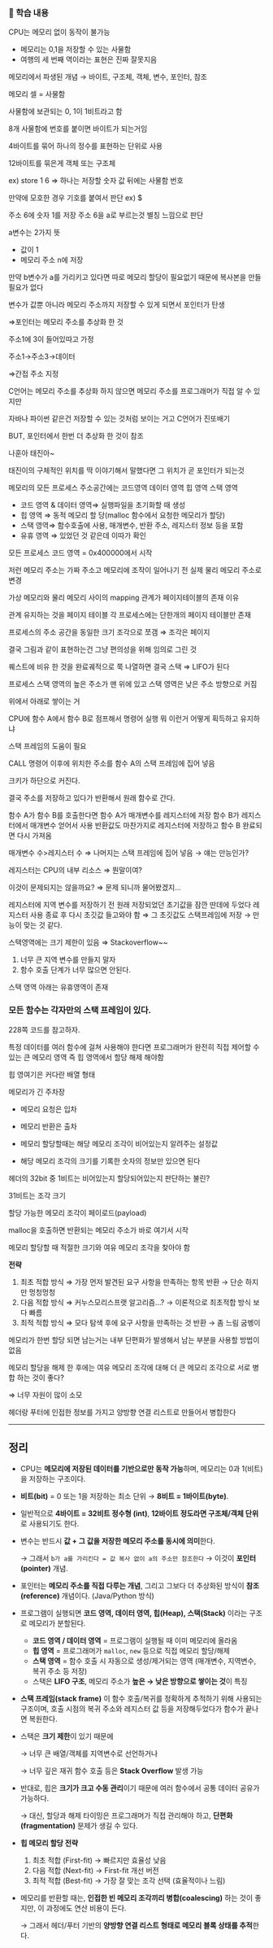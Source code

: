 ### 📘 학습 내용

CPU는 메모리 없이 동작이 불가능

- 메모리는 0,1을 저장할 수 있는 사물함
- 여행의 세 번째 역이라는 표현은 진짜 잘못지음

메모리에서 파생된 개념 → 바이트, 구조체, 객체, 변수, 포인터, 참조

메모리 셀 = 사물함

사물함에 보관되는 0, 1이 1비트라고 함

8개 사물함에 번호를 붙이면 바이트가 되는거임

4바이트를 묶어 하나의 정수를 표현하는 단위로 사용

12바이트를 묶은게 객체 또는 구조체

ex) store 1 6 ⇒ 하나는 저장할 숫자 값 뒤에는 사물함 번호

만약에 모호한 경우 기호를 붙여서 판단 ex) $

주소 6에 숫자 1를 저장 주소 6을 a로 부르는것 별칭 느낌으로 판단

a변수는 2가지 뜻

- 값이 1
- 메모리 주소 n에 저장

만약 b변수가 a를 가리키고 있다면 따로 메모리 할당이 필요없기 때문에  복사본을 만들 필요가 없다

변수가 값뿐 아니라 메모리 주소까지 저장할 수 있게 되면서 포인터가 탄생

⇒포인터는 메모리 주소를 추상화 한 것

주소1에 3이 들어있따고 가정

주소1→주소3→데이터

⇒간접 주소 지정

C언어는 메모리 주소를 추상화 하지 않으면 메모리 주소를 프로그래머가 직접 알 수 있지만

자바나 파이썬 같은건 저장할 수 있는 것처럼 보이는 거고 C언어가 진또배기

BUT, 포인터에서 한번 더 추상화 한 것이 참조

나훈아 태진아~

태진이의 구체적인 위치를 딱 이야기해서 말했다면 그 위치가 곧 포인터가 되는것

메모리의 모든 프로세스 주소공간에는 코드영역 데이터 영역 힙 영역 스택 영역

- 코드 영역 & 데이터 영역⇒ 실행파일을 초기화할 때 생성
- 힙 영역 ⇒ 동적 메모리 할 당(malloc 함수에서 요청한 메모리가 할당)
- 스택 영역⇒ 함수호출에 사용, 매개변수, 반환 주소, 레지스터 정보 등을 포함
- 유휴 영역 ⇒ 있었던 것 같은데 이따가 확인

모든 프로세스 코드 영역 = 0x400000에서 시작

저런 메모리 주소는 가짜 주소고 메모리에 조작이 일어나기 전 실제 물리 메모리 주소로 변경

가상 메모리와 물리 메모리 사이의 mapping 관계가 페이지테이블의 존재 이유

관계 유지하는 것을 페이지 테이블 각 프로세스에는 단한개의 페이지 테이블만 존재

프로세스의 주소 공간을 동일한 크기 조각으로 쪼갬 ⇒ 조각은 페이지

결국 그림과 같이 표현하는건 그냥 편의성을 위해 임의로 그린 것

퀘스트에 비유 한 것을 완료궤적으로 쭉 나열하면 결국 스택 ⇒ LIFO가 된다

프로세스 스택 영역의 높은 주소가 맨 위에 있고 스택 영역은 낮은 주소 방향으로 커짐

위에서 아래로 쌓이는 거

CPU에 함수 A에서 함수 B로 점프해서 명령어 실행 뭐 이런거 어떻게 획득하고 유지하냐

스택 프레임의 도움이 필요

CALL 명령어 이후에 위치한 주소를 함수 A의 스택 프레임에 집어 넣음

크키가 하단으로 커진다.

결국 주소를 저장하고 있다가 반환해서 원래 함수로 간다.

함수 A가 함수 B를 호출한다면 함수 A가 매개변수를 레지스터에 저장 함수 B가 레지스터에서 매개변수 얻어서 사용 반환값도 마찬가지로 레지스터에 저장하고 함수 B 완료되면 다시 가져옴

매개변수 수>레지스터 수 ⇒ 나머지는 스택 프레임에 집어 넣음 → 얘는 만능인가?

레지스터는 CPU의 내부 리소스 ⇒ 뭔말이여?

이것이 문제되지는 않을까요? ⇒ 문제 되니까 물어봤겠지…

레지스터에 지역 변수를 저장하기 전 원래 저장되었던 초기값을 잠깐 딴데에 두었다 레지스터 사용 종료 후 다시 초깃값 들고와야 함 ⇒ 그 초깃값도 스택프레임에 저장 → 만능이 맞는 것 같다.

스택영역에는 크기 제한이 있음 ⇒ Stackoverflow~~

1. 너무 큰 지역 변수를 만들지 말자
2. 함수 호출 단계가 너무 많으면 안된다.

스택 영역 아래는 유휴영역이 존재

### 모든 함수는 각자만의 스택 프레임이 있다.

228쪽 코드를 참고하자.

특정 데이터를 여러 함수에 걸쳐 사용해야 한다면 프로그래머가 완전히 직접 제어할 수 있는 큰 메모리 영역 즉 힙 영역에서 할당 해제 해야함

힙 영여기은 커다란 배열 형태

메모리가 긴 주차장

- 메모리 요청은 입차
- 메모리 반환은 출차

- 메모리 할당할때는 해당 메모리 조각이 비어있는지 알려주는 설정값
- 해당 메모리 조각의 크기를 기록한 숫자의 정보만 있으면 된다

헤더의 32bit 중 1비트는 비어있는지 할당되어있는지 판단하는 불린?

31비트는 조각 크기

할당 가능한 메모리 조각이 페이로드(payload)

malloc을 호출하면 반환되는 메모리 주소가 바로 여기서 시작

메모리 할당할 때 적절한 크기와 여유 메모리 조각을 찾아야 함 

**전략**

1. 최초 적합 방식 ⇒ 가장 먼저 발견된 요구 사항을 만족하는 항목 반환 → 단순 하지만 멍청멍청
2. 다음 적합 방식 ⇒ 커누스모리스프랫 알고리즘…? → 이론적으로 최초적합 방식 보다 빠름
3. 최적 적합 방식 ⇒ 모다 탐색 후에 요구 사항을 만족하는 것 반환 → 좀 느림 굼벵이

메모리가 한번 할당 되면 남는거는 내부 단편화가 발생해서 남는 부분을 사용할 방법이 없음

메모리 할당을 해제 한 후에는 여유 메모리 조각에 대해 더 큰 메모리 조각으로 서로 병합 하는 것이 좋다?

⇒ 너무 자원이 많이 소모

헤더랑 푸터에 인접한 정보를 가지고 양방향 연결 리스트로 만들어서 병합한다

---

## 정리

- CPU는 **메모리에 저장된 데이터를 기반으로만 동작 가능**하며, 메모리는 0과 1(비트)을 저장하는 구조이다.
- **비트(bit)** = 0 또는 1을 저장하는 최소 단위 → **8비트 = 1바이트(byte)**.
- 일반적으로 **4바이트 = 32비트 정수형 (int)**, **12바이트 정도라면 구조체/객체 단위**로 사용되기도 한다.
- 변수는 반드시 **값 + 그 값을 저장한 메모리 주소를 동시에 의미**한다.
    
    → 그래서 `b가 a를 가리킨다 = 값 복사 없이 a의 주소만 참조한다` → 이것이 **포인터(pointer)** 개념.
    
- 포인터는 **메모리 주소를 직접 다루는 개념**, 그리고 그보다 더 추상화된 방식이 **참조(reference)** 개념이다. (Java/Python 방식)
- 프로그램이 실행되면 **코드 영역, 데이터 영역, 힙(Heap), 스택(Stack)** 이라는 구조로 메모리가 분할된다.
    - **코드 영역 / 데이터 영역** = 프로그램이 실행될 때 이미 메모리에 올라옴
    - **힙 영역** = 프로그래머가 `malloc`, `new` 등으로 직접 메모리 할당/해제
    - **스택 영역** = 함수 호출 시 자동으로 생성/제거되는 영역 (매개변수, 지역변수, 복귀 주소 등 저장)
    - 스택은 **LIFO 구조**, 메모리 주소가 **높은 → 낮은 방향으로 쌓이는 것**이 특징
- **스택 프레임(stack frame)** 이 함수 호출/복귀를 정확하게 추적하기 위해 사용되는 구조이며, 호출 시점의 복귀 주소와 레지스터 값 등을 저장해두었다가 함수가 끝나면 복원한다.
- 스택은 **크기 제한**이 있기 때문에
    
    → 너무 큰 배열/객체를 지역변수로 선언하거나
    
    → 너무 깊은 재귀 함수 호출 등은 **Stack Overflow** 발생 가능
    
- 반대로, 힙은 **크기가 크고 수동 관리**이기 때문에 여러 함수에서 공통 데이터 공유가 가능하다.
    
    → 대신, 할당과 해제 타이밍은 프로그래머가 직접 관리해야 하고, **단편화(fragmentation)** 문제가 생길 수 있다.
    
- **힙 메모리 할당 전략**
    1. 최초 적합 (First-fit) → 빠르지만 효율성 낮음
    2. 다음 적합 (Next-fit) → First-fit 개선 버전
    3. 최적 적합 (Best-fit) → 가장 잘 맞는 조각 선택 (효율적이나 느림)
- 메모리를 반환할 때는, **인접한 빈 메모리 조각끼리 병합(coalescing)** 하는 것이 좋지만, 이 과정에도 연산 비용이 든다.
    
    → 그래서 헤더/푸터 기반의 **양방향 연결 리스트 형태로 메모리 블록 상태를 추적**한다.